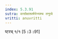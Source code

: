 ```yaml
---
index: 5.3.91
sutra: वत्सोक्षाश्वर्षभेभ्यश्च तनुत्वे
vritti: anuvritti
---
```


 ष्टरच्  १/१ [5।3।91]